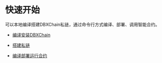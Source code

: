 # 快速开始

可以本地编译搭建DBXChain私链，通过命令行方式编译、部署、调用智能合约。

* [编译安装DBXChain](compile.md)

* [搭建私链](../node/private-chain.md)

* [编译部署运行合约](contract-run.md)

